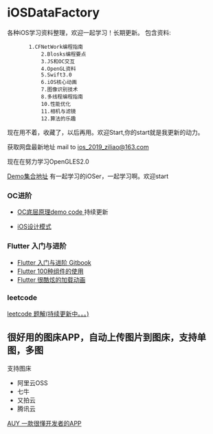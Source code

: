 # iOSDataFactory
各种iOS学习资料整理，欢迎一起学习！长期更新。
包含资料:

	       1.CFNetWork编程指南
               2.Blosks编程要点
               3.JS和OC交互
               4.OpenGL资料
               5.Swift3.0
               6.iOS核心动画
               7.图像识别技术
               8.多线程编程指南
               10.性能优化
               11.相机与滤镜
               12.算法的乐趣
现在用不着，收藏了，以后再用。欢迎Start,你的start就是我更新的动力。

获取网盘最新地址 mail to ios_2019_ziliao@163.com

现在在努力学习OpenGLES2.0

[Demo集合地址](https://github.com/ifgyong/learnOpenGLES)
有一起学习的iOSer，一起学习啊。欢迎start


### OC进阶
- [OC底层原理demo code ](https://github.com/ifgyong/demo/tree/master/OC)持续更新

- [iOS设计模式](https://github.com/ifgyong/demo/tree/master/%E8%AE%BE%E8%AE%A1%E6%A8%A1%E5%BC%8F)

### Flutter 入门与进阶
- [Flutter 入门与进阶 Gitbook](https://github.com/ifgyong/flutter-guide)
- [Flutter 100种组件的使用](https://github.com/ifgyong/flutter-example)
- [Flutter 很酷炫的加载动画](https://github.com/ifgyong/flutter_easyHub)

### leetcode
[leetcode 题解(持续更新中。。。)](https://github.com/ifgyong/leetCode/wiki)
## 很好用的图床APP，自动上传图片到图床，支持单图，多图
支持图床
- 阿里云OSS
- 七牛 
- 又拍云
- 腾讯云

[AUY 一款很懂开发者的APP](https://github.com/ifgyong/AUY)

